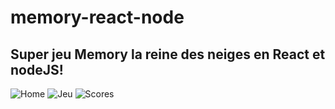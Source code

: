 # memory-react-node

## Super jeu Memory la reine des neiges  en React et nodeJS! 

![Home](https://github.com/Melayoa/memory-react-node/blob/master/utils/Home.PNG)
![Jeu](https://github.com/Melayoa/memory-react-node/blob/master/utils/Game.PNG)
![Scores](https://github.com/Melayoa/memory-react-node/blob/master/utils/Scores.PNG)
